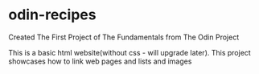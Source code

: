 # odin-recipes

Created The First Project of The Fundamentals from The Odin Project

This is a basic html website(without css - will upgrade later).
This project showcases how to link web pages and lists and images
